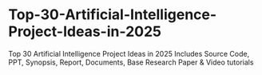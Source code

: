 # Top-30-Artificial-Intelligence-Project-Ideas-in-2025
Top 30 Artificial Intelligence Project Ideas in 2025 Includes Source Code, PPT, Synopsis, Report, Documents, Base Research Paper &amp; Video tutorials
